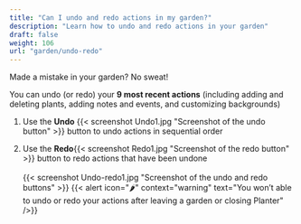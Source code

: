 ```yaml
---
title: "Can I undo and redo actions in my garden?"
description: "Learn how to undo and redo actions in your garden"
draft: false
weight: 106
url: "garden/undo-redo"
---
```


Made a mistake in your garden? No sweat!

You can undo (or redo) your **9 most recent actions** (including adding and deleting plants, adding notes and events, and customizing backgrounds)

1. Use the **Undo** {{< screenshot Undo1.jpg "Screenshot of the undo button" >}} button to undo actions in sequential order

2. Use the **Redo**{{< screenshot Redo1.jpg "Screenshot of the redo button" >}} button to redo actions that have been undone<br /><br />
{{< screenshot Undo-redo1.jpg "Screenshot of the undo and redo buttons" >}}
{{< alert icon="🌶️" context="warning" text="You won’t able to undo or redo your actions after leaving a garden or closing Planter" />}}
